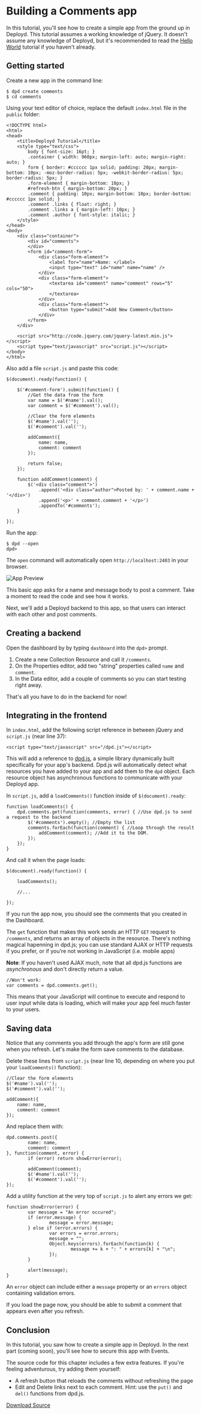 # Building a Comments app

In this tutorial, you'll see how to create a simple app from the ground up in Deployd. This tutorial assumes a working knowledge of jQuery. It doesn't assume any knowledge of Deployd, but it's recommended to read the [Hello World](/docs/tutorials/hello-world.html) tutorial if you haven't already.

## Getting started

Create a new app in the command line:

	$ dpd create comments
	$ cd comments

Using your text editor of choice, replace the default `index.html` file in the `public` folder:

	<!DOCTYPE html>
	<html>
	<head>
		<title>Deployd Tutorial</title>
		<style type="text/css">
			body { font-size: 16pt; }
			.container { width: 960px; margin-left: auto; margin-right: auto; }
			form { border: #cccccc 1px solid; padding: 20px; margin-bottom: 10px; -moz-border-radius: 5px; -webkit-border-radius: 5px; border-radius: 5px; }
			.form-element { margin-bottom: 10px; }
			#refresh-btn { margin-bottom: 20px; }
			.comment { padding: 10px; margin-bottom: 10px; border-bottom: #cccccc 1px solid; }
			.comment .links { float: right; }
			.comment .links a { margin-left: 10px; }
			.comment .author { font-style: italic; }
		</style>
	</head>
	<body>
		<div class="container">
			<div id="comments">
			</div>
			<form id="comment-form">
				<div class="form-element">
					<label for="name">Name: </label>
					<input type="text" id="name" name="name" />
				</div>
				<div class="form-element">
					<textarea id="comment" name="comment" rows="5" cols="50">
					</textarea>
				</div>
				<div class="form-element">
					<button type="submit">Add New Comment</button>
				</div>
			</form>
		</div>
		
		<script src="http://code.jquery.com/jquery-latest.min.js"></script>
		<script type="text/javascript" src="script.js"></script>
	</body>
	</html>

Also add a file `script.js` and paste this code:

	$(document).ready(function() {

		$('#comment-form').submit(function() {
			//Get the data from the form
			var name = $('#name').val();
			var comment = $('#comment').val();

			//Clear the form elements
			$('#name').val('');
			$('#comment').val('');

			addComment({
				name: name,
				comment: comment
			});

			return false;
		});

		function addComment(comment) {
			$('<div class="comment">')
				.append('<div class="author">Posted by: ' + comment.name + '</div>')
				.append('<p>' + comment.comment + '</p>')
				.appendTo('#comments');
		}

	});

Run the app:

	$ dpd --open
	dpd>

The `open` command will automatically open `http://localhost:2403` in your browser.

![App Preview](/img/tutorials/comments-app-preview.png)

This basic app asks for a name and message body to post a comment. Take a moment to read the code and see how it works. 

Next, we'll add a Deployd backend to this app, so that users can interact with each other and post comments.

## Creating a backend

Open the dashboard by by typing `dashboard` into the `dpd>` prompt. 

1. Create a new Collection Resource and call it `/comments`.
2. On the Properties editor, add two "string" properties called `name` and `comment`.
3. In the Data editor, add a couple of comments so you can start testing right away.

That's all you have to do in the backend for now!

## Integrating in the frontend

In `index.html`, add the following script reference in between jQuery and `script.js` (near line 37):

	<script type="text/javascript" src="/dpd.js"></script>

This will add a reference to [dpd.js](/docs/reference/dpdjs.html), a simple library dynamically built specifically for your app's backend. Dpd.js will automatically detect what resources you have added to your app and add them to the `dpd` object. Each resource object has asynchronous functions to communicate with your Deployd app. 

In `script.js`, add a `loadComments()` function inside of `$(document).ready`:

	function loadComments() {
		dpd.comments.get(function(comments, error) { //Use dpd.js to send a request to the backend
			$('#comments').empty(); //Empty the list
			comments.forEach(function(comment) { //Loop through the result
				addComment(comment); //Add it to the DOM.
			});
		});
	}

And call it when the page loads:

	$(document).ready(function() {

		loadComments();

		//...

	});

If you run the app now, you should see the comments that you created in the Dashboard.

The `get` function that makes this work sends an HTTP `GET` request to `/comments`, and returns an array of objects in the resource. There's nothing magical hapenning in dpd.js; you can use standard AJAX or HTTP requests if you prefer, or if you're not working in JavaScript (i.e. mobile apps)

**Note**: If you haven't used AJAX much, note that all dpd.js functions are *asynchronous* and don't directly return a value.

	//Won't work: 
	var comments = dpd.comments.get(); 

This means that your JavaScript will continue to execute and respond to user input while data is loading, which will make your app feel much faster to your users.

## Saving data

Notice that any comments you add through the app's form are still gone when you refresh. Let's make the form save comments to the database. 

Delete these lines from `script.js` (near line 10, depending on where you put your `loadComments()` function):

	//Clear the form elements
	$('#name').val('');
	$('#comment').val('');

	addComment({
		name: name,
		comment: comment
	});

And replace them with: 

	dpd.comments.post({
			name: name,
			comment: comment
	}, function(comment, error) {
			if (error) return showError(error);
			
			addComment(comment);
			$('#name').val('');
			$('#comment').val('');
	});

Add a utility function at the very top of `script.js` to alert any errors we get:

	function showError(error) {
			var message = "An error occured";
			if (error.message) {
					message = error.message;
			} else if (error.errors) {
					var errors = error.errors;
					message = "";
					Object.keys(errors).forEach(function(k) {
							message += k + ": " + errors[k] + "\n";
					});
			}
			
			alert(message);
	}

An `error` object can include either a `message` property or an `errors` object containing validation errors. 

If you load the page now, you should be able to submit a comment that appears even after you refresh.

## Conclusion

In this tutorial, you saw how to create a simple app in Deployd. In the next part (coming soon), you'll see how to secure this app with Events.

The source code for this chapter includes a few extra features. If you're feeling adventurous, try adding them yourself:

- A refresh button that reloads the comments without refreshing the page
- Edit and Delete links next to each comment. Hint: use the `put()` and `del()` functions from dpd.js.

<a class="btn btn-primary" href="http://deployd.com/downloads/tutorials/dpd-comments-1.zip"><i class="icon-white icon-download"></i> Download Source</a>